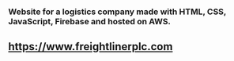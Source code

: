 ### Website for a logistics company made with HTML, CSS, JavaScript, Firebase and hosted on AWS.
## https://www.freightlinerplc.com
